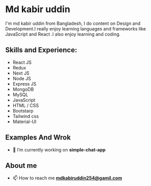 <!-- ![Design And Development]() -->

# Md kabir uddin
I'm md kabir uddin from Bangladesh, I do content on Design and Development.I really enjoy learning languages and frameworks like  JavaScript and React .I also enjoy learning  and coding.

## Skills and Experience: 
* React JS
* Redux
* Next JS
* Node JS
* Express JS 
* MongoDB
* MySQL
* JavaScript 
* HTML / CSS
* Bootstarp
* Tailwind css
* Material-UI

## Examples And Wrok
- 🔭 I’m currently working on **simple-chat-app**

## About me
- 📫 How to reach me **mdkabiruddin254@gamil.com**
